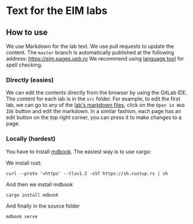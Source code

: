 # Text for the EIM labs

## How to use

We use Markdown for the lab text. We use pull requests to update the content.
The `master` branch is automatically published at the following address:
https://eim.pages.upb.ro
We recommend using [language tool](https://languagetool.org/) for spell checking.

### Directly (easies)

We can edit the contents directly from the browser by using the GitLab IDE. The content for each lab is in the `src` folder. For example,
to edit the first lab, we can go to any of the [lab's markdown files](https://gitlab.cs.pub.ro/-/ide/project/eim/eim.pages.upb.ro/edit/master/-/src/lab1/activity.md),
click on the `Open in Web IDE` button and edit the markdown. In a similar fashion, each page has an edit button on the top right corner,
you can press it to make changes to a page.

### Locally (hardest)

You have to install [mdbook](https://github.com/rust-lang/mdBook). The easiest way is to use cargo:

We install rust:
```
curl --proto '=https' --tlsv1.2 -sSf https://sh.rustup.rs | sh
```

And then we install mdbook
```
cargo install mdbook
```

And finally in the source folder

```
mdbook serve
```

